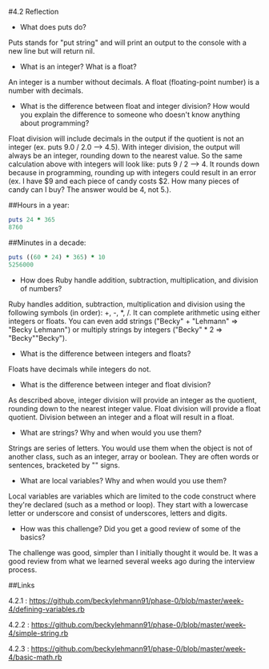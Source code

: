 #4.2 Reflection

- What does puts do?

Puts stands for "put string" and will print an output to the console with a new line but will return nil.

- What is an integer? What is a float?

An integer is a number without decimals. A float (floating-point number) is a number with decimals.

- What is the difference between float and integer division? How would you explain the difference to someone who doesn't know anything about programming?

Float division will include decimals in the output if the quotient is not an integer (ex. puts 9.0 / 2.0 --> 4.5). With integer division, the output will always be an integer, rounding down to the nearest value. So the same calculation above with integers will look like: puts 9 / 2 --> 4. It rounds down because in programming, rounding up with integers could result in an error (ex. I have $9 and each piece of candy costs $2. How many pieces of candy can I buy? The answer would be 4, not 5.).

##Hours in a year:

```ruby
puts 24 * 365
8760
```

##Minutes in a decade:

```ruby
puts ((60 * 24) * 365) * 10
5256000
```

- How does Ruby handle addition, subtraction, multiplication, and division of numbers?

Ruby handles addition, subtraction, multiplication and division using the following symbols (in order): +, -, *, /. It can complete arithmetic using either integers or floats. You can even add strings ("Becky" + "Lehmann" => "Becky Lehmann") or multiply strings by integers ("Becky" * 2 => "Becky""Becky").

- What is the difference between integers and floats?

Floats have decimals while integers do not.

- What is the difference between integer and float division?

As described above, integer division will provide an integer as the quotient, rounding down to the nearest integer value. Float division will provide a float quotient. Division between an integer and a float will result in a float.

- What are strings? Why and when would you use them?

Strings are series of letters. You would use them when the object is not of another class, such as an integer, array or boolean. They are often words or sentences, bracketed by "" signs.

- What are local variables? Why and when would you use them?

Local variables are variables which are limited to the code construct where they're declared (such as a method or loop). They start with a lowercase letter or underscore and consist of underscores, letters and digits.

- How was this challenge? Did you get a good review of some of the basics?

The challenge was good, simpler than I initially thought it would be. It was a good review from what we learned several weeks ago during the interview process.

##Links

4.2.1 : https://github.com/beckylehmann91/phase-0/blob/master/week-4/defining-variables.rb

4.2.2 : https://github.com/beckylehmann91/phase-0/blob/master/week-4/simple-string.rb

4.2.3 : https://github.com/beckylehmann91/phase-0/blob/master/week-4/basic-math.rb
